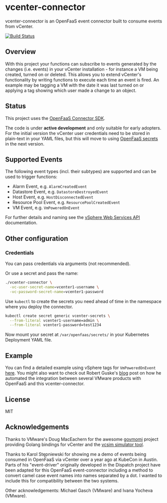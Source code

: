 # vcenter-connector

vcenter-connector is an OpenFaaS event connector built to consume events from vCenter.

[![Build Status](https://travis-ci.org/openfaas-incubator/vcenter-connector.svg?branch=master)](https://travis-ci.org/openfaas-incubator/vcenter-connector)

## Overview

With this project your functions can subscribe to events generated by the changes (i.e. events) in your vCenter installation - for instance a VM being created, turned on or deleted. This allows you to extend vCenter's functionality by writing functions to execute each time an event is fired. An example may be tagging a VM with the date it was last turned on or applying a tag showing which user made a change to an object. 

## Status

This project uses the [OpenFaaS Connector SDK](https://github.com/openfaas-incubator/connector-sdk).

The code is under **active development** and only suitable for early adopters. For the initial version the vCenter user credentials need to be stored in plain-text in your YAML files, but this will move to using [OpenFaaS secrets](https://docs.openfaas.com/reference/secrets/) in the next version.

## Supported Events

The following event types (incl. their subtypes) are supported and can be used to trigger functions:

- Alarm Event, e.g. `AlarmCreatedEvent`
- Datastore Event, e.g. `DatastoreDestroyedEvent`
- Host Event, e.g. `HostDisconnectedEvent`
- Resource Pool Event, e.g. `ResourcePoolCreatedEvent`
- VM Event, e.g. `VmPoweredOnEvent`

For further details and naming see the [vSphere Web Services API](https://code.vmware.com/apis/358/vsphere#/doc/vim.event.Event.html) documentation.

## Other configuration

### Credentials

You can pass credentials via arguments (not recommended).

Or use a secret and pass the name:

```sh
./vcenter-connector \
  -vc-user-secret-name=vcenter1-username \
  -vc-password-secret-name=vcenter1-password
```

Use `kubectl` to create the secrets you need ahead of time in the namespace where you deploy the connector.

```sh
kubectl create secret generic vcenter-secrets \
  --from-literal vcenter1-username=admin \
  --from-literal vcenter1-password=test1234
```

Now mount your secret at `/var/openfaas/secrets/` in your Kubernetes Deployment YAML file.

## Example

You can find a detailed example using vSphere tags for `VmPoweredOnEvent` [here](docs/example.md). You might also want to check out Robert Guske's [blog](https://rguske.github.io/post/event-driven-interactions-with-vsphere-using-functions-as-a-service/) post on how he automated the integration between several VMware products with OpenFaaS and this vcenter-connector.

## License

MIT

## Acknowledgements

Thanks to VMware's Doug MacEachern for the awesome [govmomi](https://github.com/vmware/govmomi) project providing Golang bindings for vCenter and the [vcsim simulator tool](https://github.com/vmware/govmomi/blob/master/vcsim/README.md).

Thanks to Karol Stępniewski for showing me a demo of events being consumed in OpenFaaS via vCenter over a year ago at KubeCon in Austin. Parts of his "event-driver" originally developed in the Dispatch project have been adapted for this OpenFaaS event-connector including a method to convert camel case event names into names separated by a dot. I wanted to include this for compatibility between the two systems.

Other acknowledgements: Michael Gasch (VMware) and Ivana Yocheva (VMware).
